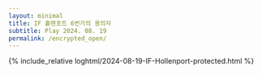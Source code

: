 ```yaml
---
layout: minimal
title: IF 홀랜포트 6번가의 용의자
subtitle: Play 2024. 08. 19
permalink: /encrypted_open/
---
```


{% include_relative loghtml/2024-08-19-IF-Hollenport-protected.html %}
